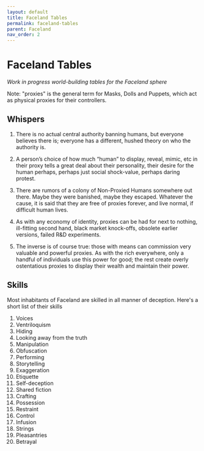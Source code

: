 ```yaml
---
layout: default
title: Faceland Tables
permalink: faceland-tables
parent: Faceland
nav_order: 2
---
```


# Faceland Tables

*Work in progress world-building tables for the Faceland sphere*

Note: "proxies" is the general term for Masks, Dolls and Puppets, which act as physical proxies for their controllers.

## Whispers
1. There is no actual central authority banning humans, but everyone believes there is; everyone has a different, hushed theory on who the authority is.

2. A person’s choice of how much “human” to display, reveal, mimic, etc in their proxy tells a great deal about their personality, their desire for the human perhaps, perhaps just social shock-value, perhaps daring protest.
3. There are rumors of a colony of Non-Proxied Humans somewhere out there. Maybe they were banished, maybe they escaped. Whatever the cause, it is said that they are free of proxies forever, and live normal, if difficult human lives.
4. As with any economy of identity, proxies can be had for next to nothing, ill-fitting second hand, black market knock-offs, obsolete earlier versions, failed R&D experiments.
5. The inverse is of course true: those with means can commission very valuable and powerful proxies. As with the rich everywhere, only a handful of individuals use this power for good; the rest create overly ostentatious proxies to display their wealth and maintain their power.

## Skills

Most inhabitants of Faceland are skilled in all manner of deception. Here's a short list of their skills

1. Voices
2. Ventriloquism
3. Hiding
4. Looking away from the truth
5. Manipulation
6. Obfuscation
7. Performing
8. Storytelling
9. Exaggeration
10. Etiquette
11. Self-deception
12. Shared fiction
13. Crafting
14. Possession
15. Restraint
16. Control
17. Infusion
18. Strings
19. Pleasantries
20. Betrayal

